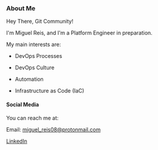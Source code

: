 ### About Me

Hey There, Git Community!

I'm Miguel Reis, and I'm a Platform Engineer in preparation.

My main interests are:

- DevOps Processes

- DevOps Culture

- Automation

- Infrastructure as Code (IaC)

#### Social Media

You can reach me at:

Email: miguel_reis08@protonmail.com

[LinkedIn](https://linkedin.com/in/mreisti)
